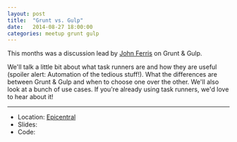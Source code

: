 ```yaml
---
layout: post
title:  "Grunt vs. Gulp"
date:   2014-08-27 18:00:00
categories: meetup grunt gulp
---
```


This months was a discussion lead by [John Ferris](http://www.meetup.com/coloradospringsjs/members/6504248/) on Grunt & Gulp. 

We'll talk a little bit about what task runners are and how they are useful (spoiler alert: Automation of the tedious stuff!).  What the differences are between Grunt & Gulp and when to choose one over the other. We'll also look at a bunch of use cases.  If you're already using task runners, we'd love to hear about it!

---
* Location: [Epicentral](http://maps.google.com/maps?f=q&hl=en&q=415+North+Tejon%2C+Colorado+Springs%2C+CO%2C+us)
* Slides: 
* Code: 